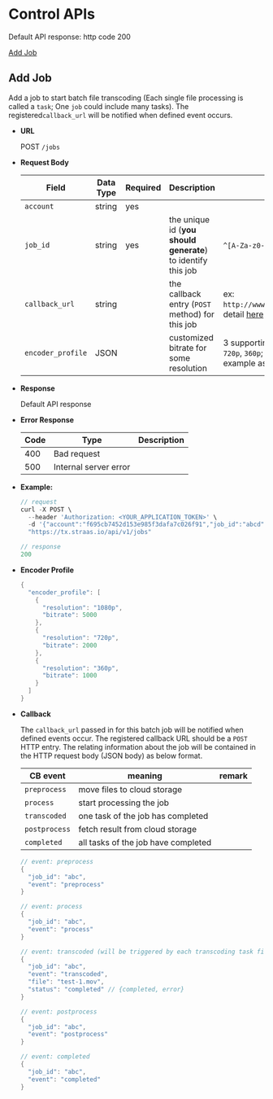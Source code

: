 Control APIs
==============

Default API response: http code 200

[Add Job](#add_job)

<a name="add_job"></a>**Add Job**
----
Add a job to start batch file transcoding (Each single file processing is called a `task`; One `job` could include many tasks). The registered`callback_url` will be notified when defined event occurs.

* **URL**

  POST `/jobs`

* **Request Body**

  | Field | Data Type | Required | Description | Remark |
  | --- | --- | --- | --- | --- |
  | `account` | string | yes | | |
  | `job_id` | string | yes | the unique id (**you should generate**) to identify this job | `^[A-Za-z0-9_.]+$`; `length <= 16` |
  | `callback_url` | string | | the callback entry (`POST` method) for this job | ex: `http://www.abc.com/notifications`, detail [here](#callback) |
  | `encoder_profile` | JSON | | customized bitrate for some resolution | 3 supporting resolutions: `1080p`, `720p`, `360p`; bitrate unit (k bits / sec); example as [here](#encoder_profile) |

* **Response**

  Default API response

* **Error Response**

  | Code | Type | Description |
  | --- | --- | --- |
  | 400 | Bad request | |
  | 500 | Internal server error | |

* **Example:**

  ```go
  // request
  curl -X POST \
    --header 'Authorization: <YOUR_APPLICATION_TOKEN>' \
    -d '{"account":"f695cb7452d153e985f3dafa7c026f91","job_id":"abcd","callback_url":"straas.io/callback","encoder_profile":[{"resolution":"720p","bitrate":2000}]}' \
    "https://tx.straas.io/api/v1/jobs"

  // response
  200
  ```

* <a name="encoder_profile"></a>**Encoder Profile**

  ```go
  {
    "encoder_profile": [
      {
        "resolution": "1080p",
        "bitrate": 5000
      },
      {
        "resolution": "720p",
        "bitrate": 2000
      },
      {
        "resolution": "360p",
        "bitrate": 1000
      }
    ]
  }
  ```

* <a name="callback"></a>**Callback**

  The `callback_url` passed in for this batch job will be notified when defined events occur.
  The registered callback URL should be a `POST` HTTP entry. The relating information about the job will
  be contained in the HTTP request body (JSON body) as below format.

  | CB event | meaning | remark |
  | --- | --- | --- |
  | `preprocess` | move files to cloud storage | |
  | `process` | start processing the job | |
  | `transcoded` | one task of the job has completed | |
  | `postprocess` | fetch result from cloud storage | |
  | `completed` | all tasks of the job have completed | |


  ```go
  // event: preprocess
  {
	"job_id": "abc",
    "event": "preprocess"
  }
  ```

  ```go
  // event: process
  {
	"job_id": "abc",
    "event": "process"
  }
  ```

  ```go
  // event: transcoded (will be triggered by each transcoding task finished in the batch job)
  {
	"job_id": "abc",
    "event": "transcoded",
    "file": "test-1.mov",
    "status": "completed" // {completed, error}
  }
  ```

  ```go
  // event: postprocess
  {
	"job_id": "abc",
    "event": "postprocess"
  }
  ```

  ```go
  // event: completed
  {
	"job_id": "abc",
    "event": "completed"
  }
  ```

